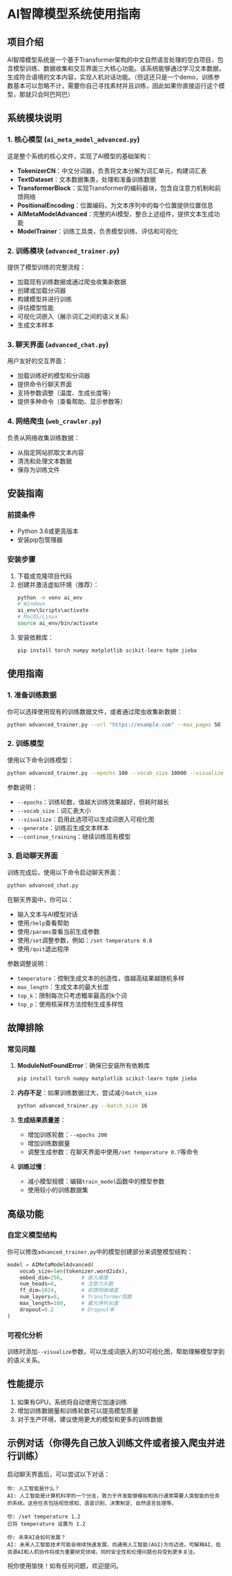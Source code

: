 # AI智障模型系统使用指南

## 项目介绍

AI智障模型系统是一个基于Transformer架构的中文自然语言处理的空白项目，包含模型训练、数据收集和交互界面三大核心功能。该系统能够通过学习文本数据，生成符合语境的文本内容，实现人机对话功能。（但这还只是一个demo，训练参数基本可以忽略不计，需要你自己寻找素材并且训练，因此如果你直接运行这个模型，那就只会阿巴阿巴）

## 系统模块说明

### 1. 核心模型 (`ai_meta_model_advanced.py`)

这是整个系统的核心文件，实现了AI模型的基础架构：

- **TokenizerCN**：中文分词器，负责将文本分解为词汇单元，构建词汇表
- **TextDataset**：文本数据集类，处理和准备训练数据
- **TransformerBlock**：实现Transformer的编码器块，包含自注意力机制和前馈网络
- **PositionalEncoding**：位置编码，为文本序列中的每个位置提供位置信息
- **AIMetaModelAdvanced**：完整的AI模型，整合上述组件，提供文本生成功能
- **ModelTrainer**：训练工具类，负责模型训练、评估和可视化

### 2. 训练模块 (`advanced_trainer.py`)

提供了模型训练的完整流程：

- 加载现有训练数据或通过爬虫收集新数据
- 创建或加载分词器
- 构建模型并进行训练
- 评估模型性能
- 可视化词嵌入（展示词汇之间的语义关系）
- 生成文本样本

### 3. 聊天界面 (`advanced_chat.py`)

用户友好的交互界面：

- 加载训练好的模型和分词器
- 提供命令行聊天界面
- 支持参数调整（温度、生成长度等）
- 提供多种命令（查看帮助、显示参数等）

### 4. 网络爬虫 (`web_crawler.py`)

负责从网络收集训练数据：

- 从指定网站抓取文本内容
- 清洗和处理文本数据
- 保存为训练文件

## 安装指南

### 前提条件

- Python 3.6或更高版本
- 安装pip包管理器

### 安装步骤

1. 下载或克隆项目代码
2. 创建并激活虚拟环境（推荐）：
   ```bash
   python -m venv ai_env
   # Windows
   ai_env\Scripts\activate
   # MacOS/Linux
   source ai_env/bin/activate
   ```
3. 安装依赖库：
   ```bash
   pip install torch numpy matplotlib scikit-learn tqdm jieba
   ```

## 使用指南

### 1. 准备训练数据

你可以选择使用现有的训练数据文件，或者通过爬虫收集新数据：

```bash
python advanced_trainer.py --url "https://example.com" --max_pages 50
```

### 2. 训练模型

使用以下命令训练模型：

```bash
python advanced_trainer.py --epochs 100 --vocab_size 10000 --visualize
```

参数说明：
- `--epochs`：训练轮数，值越大训练效果越好，但耗时越长
- `--vocab_size`：词汇表大小
- `--visualize`：启用此选项可以生成词嵌入可视化图
- `--generate`：训练后生成文本样本
- `--continue_training`：继续训练现有模型

### 3. 启动聊天界面

训练完成后，使用以下命令启动聊天界面：

```bash
python advanced_chat.py
```

在聊天界面中，你可以：
- 输入文本与AI模型对话
- 使用`/help`查看帮助
- 使用`/params`查看当前生成参数
- 使用`/set`调整参数，例如：`/set temperature 0.8`
- 使用`/quit`退出程序

参数调整说明：
- `temperature`：控制生成文本的创造性，值越高结果越随机多样
- `max_length`：生成文本的最大长度
- `top_k`：限制每次只考虑概率最高的k个词
- `top_p`：使用核采样方法控制生成多样性

## 故障排除

### 常见问题

1. **ModuleNotFoundError**：确保已安装所有依赖库
   ```bash
   pip install torch numpy matplotlib scikit-learn tqdm jieba
   ```

2. **内存不足**：如果训练数据过大，尝试减小`batch_size`
   ```bash
   python advanced_trainer.py --batch_size 16
   ```

3. **生成结果质量差**：
   - 增加训练轮数：`--epochs 200`
   - 增加训练数据量
   - 调整生成参数：在聊天界面中使用`/set temperature 0.7`等命令

4. **训练过慢**：
   - 减小模型规模：编辑`train_model`函数中的模型参数
   - 使用较小的训练数据集

## 高级功能

### 自定义模型结构

你可以修改`advanced_trainer.py`中的模型创建部分来调整模型结构：

```python
model = AIMetaModelAdvanced(
    vocab_size=len(tokenizer.word2idx),
    embed_dim=256,      # 嵌入维度
    num_heads=8,        # 注意力头数
    ff_dim=1024,        # 前馈网络维度
    num_layers=8,       # Transformer层数
    max_length=100,     # 最大序列长度
    dropout=0.2         # Dropout率
)
```

### 可视化分析

训练时添加`--visualize`参数，可以生成词嵌入的3D可视化图，帮助理解模型学到的语义关系。

## 性能提示

1. 如果有GPU，系统将自动使用它加速训练
2. 增加训练数据量和训练轮数可以提高模型质量
3. 对于生产环境，建议使用更大的模型和更多的训练数据

## 示例对话（你得先自己放入训练文件或者接入爬虫并进行训练）

启动聊天界面后，可以尝试以下对话：

```
你: 人工智能是什么？
AI: 人工智能是计算机科学的一个分支，致力于开发能够模拟和执行通常需要人类智能的任务的系统。这些任务包括视觉感知、语音识别、决策制定、自然语言处理等。

你: /set temperature 1.2
已将 temperature 设置为 1.2

你: 未来AI会如何发展？
AI: 未来人工智能技术可能会继续快速发展，向通用人工智能(AGI)方向迈进。可解释AI、低资源AI和人机协作将成为重要研究领域，同时安全性和伦理问题也将受到更多关注。
```

祝你使用愉快！如有任何问题，欢迎提问。 
